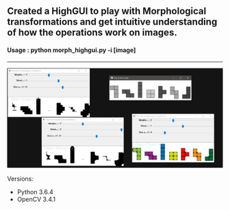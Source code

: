 ## Created a HighGUI to play with Morphological transformations and get intuitive understanding of how the operations work on images.

#### Usage : python morph_highgui.py -i [image]

----



![Screenshot with tetris image in folder](./src/screenshot.PNG)


Versions:
- Python 3.6.4
- OpenCV 3.4.1

